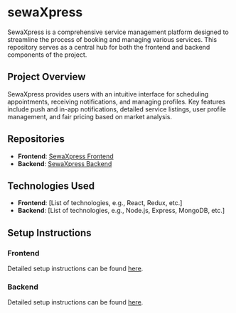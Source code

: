 # sewaXpress
SewaXpress is a comprehensive service management platform designed to streamline the process of booking and managing various services. This repository serves as a central hub for both the frontend and backend components of the project.
## Project Overview

SewaXpress provides users with an intuitive interface for scheduling appointments, receiving notifications, and managing profiles. Key features include push and in-app notifications, detailed service listings, user profile management, and fair pricing based on market analysis.

## Repositories

- **Frontend**: [SewaXpress Frontend](link-to-frontend-repo)
- **Backend**: [SewaXpress Backend](link-to-backend-repo)

## Technologies Used

- **Frontend**: [List of technologies, e.g., React, Redux, etc.]
- **Backend**: [List of technologies, e.g., Node.js, Express, MongoDB, etc.]

## Setup Instructions

### Frontend

Detailed setup instructions can be found [here](frontend/README.md).

### Backend

Detailed setup instructions can be found [here](backend/README.md).
